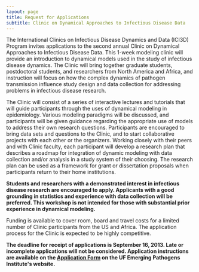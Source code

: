 ```yaml
---
layout: page
title: Request for Applications
subtitle: Clinic on Dynamical Approaches to Infectious Disease Data
---
```


The International Clinics on Infectious Disease Dynamics and Data (ICI3D) Program invites applications to the second annual Clinic on Dynamical Approaches to Infectious Disease Data. This 1-week modeling clinic will provide an introduction to dynamical models used in the study of infectious disease dynamics. The Clinic will bring together graduate students, postdoctoral students, and researchers from North America and Africa, and instruction will focus on how the complex dynamics of pathogen transmission influence study design and data collection for addressing problems in infectious disease research.

The Clinic will consist of a series of interactive lectures and tutorials that will guide participants through the uses of dynamical modeling in epidemiology. Various modeling paradigms will be discussed, and participants will be given guidance regarding the appropriate use of models to address their own research questions. Participants are encouraged to bring data sets and questions to the Clinic, and to start collaborative projects with each other or the organizers. Working closely with their peers and with Clinic faculty, each participant will develop a research plan that describes a roadmap for integration of dynamic modeling with data collection and/or analysis in a study system of their choosing. The research plan can be used as a framework for grant or dissertation proposals when participants return to their home institutions.

**Students and researchers with a demonstrated interest in infectious disease research are encouraged to apply. Applicants with a good grounding in statistics and experience with data collection will be preferred. This workshop is not intended for those with substantial prior experience in dynamical modeling.**

Funding is available to cover room, board and travel costs for a limited number of Clinic participants from the US and Africa. The application process for the Clinic is expected to be highly competitive.

**The deadline for receipt of applications is September 16, 2013.  Late or incomplete applications will not be considered. Application instructions are available on the [Application Form](http://epi.ufl.edu/ici3d/daidd-application-form/ "DAIDD Application Form") on the UF Emerging Pathogens Institute's website.**

